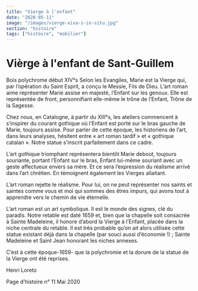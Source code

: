 ```yaml
---
title: "Vierge à l'enfant"
date: "2020-05-11"
image: "/images/vierge-xiva-s-in-situ.jpg"
section: "histoire"
tags: ["histoire", "mobilier"]
---
```


# Vièrge à l'enfant de Sant-Guillem

Bois polychrome début XIV°s
Selon les Evangiles, Marie est la Vierge qui, par l’opération du Saint Esprit, a conçu le Messie, Fils de Dieu.
L’art roman aime représenter Marie assise en majesté, l’Enfant sur les genoux. Elle est représentée de front, personnifiant elle-même le trône de l’Enfant, Trône de la Sagesse.

Chez nous, en Catalogne, à partir du XIII°s, les ateliers commencent à s’inspirer du courant gothique où l’Enfant est porté sur le bras gauche de Marie, toujours assise. Pour parler de cette époque, les historiens de l’art, dans leurs analyses, hésitent entre « art roman tardif » et « gothique catalan ». Notre statue s’inscrit parfaitement dans ce cadre.

L’art gothique triomphant représentera bientôt Marie debout, toujours souriante, portant l’Enfant sur le bras, Enfant lui-même souriant avec un geste affectueux envers sa mère. Et ce sera l’expression du réalisme arrivé dans l’art chrétien. En témoignent également les Vierges allaitant.

L’art roman rejette le réalisme. Pour lui, on ne peut représenter nos saints et saintes comme vous et moi qui sommes des êtres impurs, qui avons tout à apprendre vers le chemin de vie éternelle.

L’art roman est un art symbolique. Il est le monde des signes, clé du paradis.
Notre retable est daté 1659 et, bien que la chapelle soit consacrée à Sainte Madeleine, il honore d’abord la Vierge à l’Enfant, placée dans la niche centrale du retable. Il est très probable qu’on ait alors utilisée cette statue existant déjà dans la chapelle (par souci aussi d’économie !) ; Sainte Madeleine et Saint Jean honorant les niches annexes.

C’est à cette époque-1659- que la polychromie et la dorure de la statue de la Vierge ont été reprises.

Henri Loreto

Page d’histoire n° 11
Mai 2020

